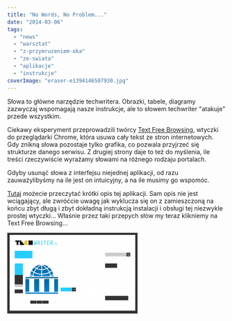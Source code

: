 ```yaml
---
title: "No Words, No Problem..."
date: "2014-03-06"
tags:
  - "news"
  - "warsztat"
  - "z-przymruzeniem-oka"
  - "ze-swiata"
  - "aplikacje"
  - "instrukcje"
coverImage: "eraser-e1394146507930.jpg"
---
```


Słowa to główne narzędzie techwritera. Obrazki, tabele, diagramy zazwyczaj
wspomagają nasze instrukcje, ale to słowem techwriter "atakuje" przede
wszystkim.

Ciekawy eksperyment przeprowadzili twórcy
[Text Free Browsing](https://chrome.google.com/webstore/detail/text-free-browsing/ioglfbphilinnhdmfbmfljmhemegfcdg "Text Free Browsing"), wtyczki
do przeglądarki Chrome, która usuwa cały tekst ze stron internetowych. Gdy
znikną słowa pozostaje tylko grafika, co pozwala przyjrzeć się strukturze danego
serwisu. Z drugiej strony daje to też do myślenia, ile treści rzeczywiście
wyrażamy słowami na różnego rodzaju portalach.

Gdyby usunąć słowa z interfejsu niejednej aplikacji, od razu zauważylibyśmy na
ile jest on intuicyjny, a na ile musimy go wspomóc.

[Tutaj](https://www.yahoo.com/tech/hate-reading-but-love-the-internet-text-free-76461431180.html "Text Free Browsing")
możecie przeczytać krótki opis tej aplikacji. Sam opis nie jest wciągający, ale
zwróćcie uwagę jak wyklucza się on z zamieszczoną na końcu zbyt długą i zbyt
dokładną instrukcją instalacji i obsługi tej niezwykle prostej wtyczki...
Właśnie przez taki przepych słów my teraz klikniemy na Text Free Browsing...

[![textfreebrowsing](images/textfreebrowsing-300x186.png)](http://techwriter.pl/wp-content/uploads/2014/03/textfreebrowsing.png)
